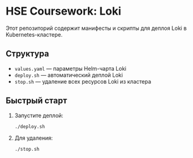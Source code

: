 # HSE Coursework: Loki

Этот репозиторий содержит манифесты и скрипты для деплоя Loki в Kubernetes-кластере.

## Структура
- `values.yaml` — параметры Helm-чарта Loki
- `deploy.sh` — автоматический деплой Loki
- `stop.sh` — удаление всех ресурсов Loki из кластера

## Быстрый старт
1. Запустите деплой:
   ```bash
   ./deploy.sh
   ```
2. Для удаления:
   ```bash
   ./stop.sh
   ```
